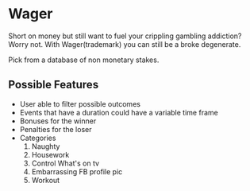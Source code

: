 Wager
=====

Short on money but still want to fuel your crippling gambling addiction?
Worry not. With Wager(trademark) you can still be a broke degenerate.

Pick from a database of non monetary stakes.

Possible Features
-----------------

 - User able to filter possible outcomes
 - Events that have a duration could have a variable time frame
 - Bonuses for the winner
 - Penalties for the loser
 - Categories
    1. Naughty
    2. Housework
    3. Control What's on tv
    4. Embarrassing FB profile pic
    5. Workout

